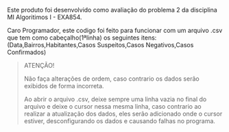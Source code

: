 Este produto foi desenvolvido como avaliação do problema 2 da disciplina MI Algoritimos I - EXA854.


Caro Programador, este codigo foi feito para funcionar com um arquivo .csv que tem como cabeçalho(1ªlinha) os seguintes itens: 
(Data,Bairros,Habitantes,Casos Suspeitos,Casos Negativos,Casos Confirmados)
 > ATENÇÃO!
>
> Não faça alterações de ordem, caso contrario os dados serão exibidos de forma incorreta.
> 
 > Ao abrir o arquivo .csv, deixe sempre uma linha vazia no final do arquivo e deixe o cursor nessa mesma linha, caso contrario ao realizar a atualização dos dados, eles serão adicionado onde o cursor estiver, desconfigurando os dados e causando falhas no programa.
